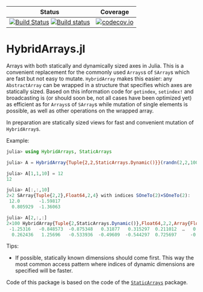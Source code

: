 | Status | Coverage |
| :----: | :----: |
| [![Build Status](https://travis-ci.com/mateuszbaran/HybridArrays.jl.svg?branch=master)](https://travis-ci.com/mateuszbaran/HybridArrays.jl) [![Build status](https://ci.appveyor.com/api/projects/status/72nb8pp4pp6e2q7x?svg=true)](https://ci.appveyor.com/project/mateuszbaran/hybridarrays-jl) | [ ![codecov.io](http://codecov.io/github/mateuszbaran/HybridArrays.jl/coverage.svg?branch=master)](http://codecov.io/github/mateuszbaran/HybridArrays.jl?branch=master) |

# HybridArrays.jl

Arrays with both statically and dynamically sized axes in Julia. This is a convenient replacement for the commonly used `Arrays`s of `SArray`s which are fast but not easy to mutate. `HybridArray` makes this easier: any `AbstractArray` can be wrapped in a structure that specifies which axes are statically sized. Based on this information code for `getindex`, `setindex!` and broadcasting is (or should soon be, not all cases have been optimized yet) as efficient as for `Arrays`s of `SArray`s while mutation of single elements is possible, as well as other operations on the wrapped array.

In preparation are statically sized views for fast and convenient mutation of `HybridArray`s.

Example:
```julia
julia> using HybridArrays, StaticArrays

julia> A = HybridArray{Tuple{2,2,StaticArrays.Dynamic()}}(randn(2,2,100));

julia> A[1,1,10] = 12
12

julia> A[:,:,10]
2×2 SArray{Tuple{2,2},Float64,2,4} with indices SOneTo(2)×SOneTo(2):
 12.0       -1.59817
  0.805929  -1.36063

julia> A[2,:,:]
2×100 HybridArray{Tuple{2,StaticArrays.Dynamic()},Float64,2,2,Array{Float64,2}} with indices SOneTo(2)×Base.OneTo(100):
 -1.25316   -0.848573  -0.875348   0.31877   0.315297  0.211012  …   0.99563   -0.137054  -0.0793494  -0.345719   1.05423   -0.185278
  0.262436   1.25696   -0.533936  -0.49609  -0.544297  0.725697     -0.772447   0.407075   0.604891   -2.30221   -0.830824  -0.204973
```

Tips:
  - If possible, statically known dimensions should come first. This way the most common access pattern where indices of dynamic dimensions are specified will be faster.

Code of this package is based on the code of the [`StaticArrays`](https://github.com/JuliaArrays/StaticArrays.jl) package.
